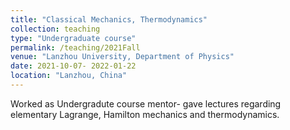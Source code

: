 ```yaml
---
title: "Classical Mechanics, Thermodynamics"
collection: teaching
type: "Undergraduate course"
permalink: /teaching/2021Fall
venue: "Lanzhou University, Department of Physics"
date: 2021-10-07- 2022-01-22
location: "Lanzhou, China"
---
```


Worked as Undergradute course mentor- gave lectures regarding elementary Lagrange, Hamilton mechanics and thermodynamics. 
